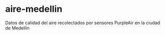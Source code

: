 # aire-medellin
Datos de calidad del aire recolectados por sensores PurpleAir en la ciudad de Medellín

